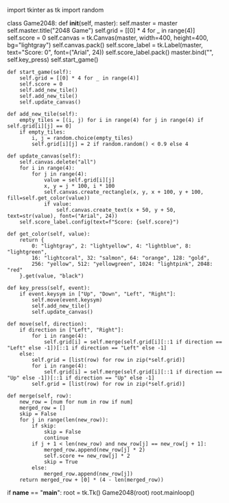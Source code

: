 import tkinter as tk
import random

class Game2048:
    def __init__(self, master):
        self.master = master
        self.master.title("2048 Game")
        self.grid = [[0] * 4 for _ in range(4)]
        self.score = 0
        self.canvas = tk.Canvas(master, width=400, height=400, bg="lightgray")
        self.canvas.pack()
        self.score_label = tk.Label(master, text="Score: 0", font=("Arial", 24))
        self.score_label.pack()
        master.bind("<Key>", self.key_press)
        self.start_game()

    def start_game(self):
        self.grid = [[0] * 4 for _ in range(4)]
        self.score = 0
        self.add_new_tile()
        self.add_new_tile()
        self.update_canvas()

    def add_new_tile(self):
        empty_tiles = [(i, j) for i in range(4) for j in range(4) if self.grid[i][j] == 0]
        if empty_tiles:
            i, j = random.choice(empty_tiles)
            self.grid[i][j] = 2 if random.random() < 0.9 else 4

    def update_canvas(self):
        self.canvas.delete("all")
        for i in range(4):
            for j in range(4):
                value = self.grid[i][j]
                x, y = j * 100, i * 100
                self.canvas.create_rectangle(x, y, x + 100, y + 100, fill=self.get_color(value))
                if value:
                    self.canvas.create_text(x + 50, y + 50, text=str(value), font=("Arial", 24))
        self.score_label.config(text=f"Score: {self.score}")

    def get_color(self, value):
        return {
            0: "lightgray", 2: "lightyellow", 4: "lightblue", 8: "lightgreen",
            16: "lightcoral", 32: "salmon", 64: "orange", 128: "gold",
            256: "yellow", 512: "yellowgreen", 1024: "lightpink", 2048: "red"
        }.get(value, "black")

    def key_press(self, event):
        if event.keysym in ["Up", "Down", "Left", "Right"]:
            self.move(event.keysym)
            self.add_new_tile()
            self.update_canvas()

    def move(self, direction):
        if direction in ["Left", "Right"]:
            for i in range(4):
                self.grid[i] = self.merge(self.grid[i][::1 if direction == "Left" else -1])[::1 if direction == "Left" else -1]
        else:
            self.grid = [list(row) for row in zip(*self.grid)]
            for i in range(4):
                self.grid[i] = self.merge(self.grid[i][::1 if direction == "Up" else -1])[::1 if direction == "Up" else -1]
            self.grid = [list(row) for row in zip(*self.grid)]

    def merge(self, row):
        new_row = [num for num in row if num]
        merged_row = []
        skip = False
        for j in range(len(new_row)):
            if skip:
                skip = False
                continue
            if j + 1 < len(new_row) and new_row[j] == new_row[j + 1]:
                merged_row.append(new_row[j] * 2)
                self.score += new_row[j] * 2
                skip = True
            else:
                merged_row.append(new_row[j])
        return merged_row + [0] * (4 - len(merged_row))

if __name__ == "__main__":
    root = tk.Tk()
    Game2048(root)
    root.mainloop()

    
